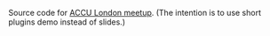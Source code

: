 Source code for [ACCU London meetup](http://www.meetup.com/ACCULondon/events/114469342/).
(The intention is to use short plugins demo instead of slides.)